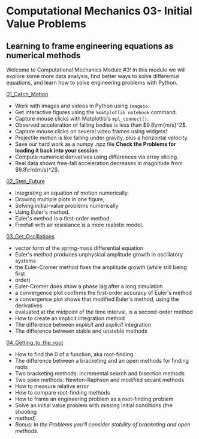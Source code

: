 # Computational Mechanics 03- Initial Value Problems
## Learning to frame engineering equations as numerical methods

Welcome to Computational Mechanics Module #3! In this module we will explore
some more data analysis, find better ways to solve differential equations, and
learn how to solve engineering problems with Python. 

[01_Catch_Motion](./notebooks/01_Catch_Motion.ipynb)

* Work with images and videos in Python using `imageio`.
* Get interactive figures using the `%matplotlib notebook` command.
* Capture mouse clicks with Matplotlib's `mpl_connect()`.
* Observed acceleration of falling bodies is less than $9.8\rm{m/s}^2$.
* Capture mouse clicks on several video frames using widgets!
* Projectile motion is like falling under gravity, plus a horizontal velocity.
* Save our hard work as a numpy .npz file __Check the Problems for loading it back into your session__
* Compute numerical derivatives using differences via array slicing.
* Real data shows free-fall acceleration decreases in magnitude from  $9.8\rm{m/s}^2$.

[02_Step_Future](./notebooks/02_Step_Future.ipynb)

* Integrating an equation of motion numerically.
* Drawing multiple plots in one figure,
* Solving initial-value problems numerically
* Using Euler's method.
* Euler's method is a first-order method.
* Freefall with air resistance is a more realistic model.

[03_Get_Oscillations](./notebooks/03_Get_Oscillations.ipynb)

* vector form of the spring-mass differential equation
* Euler's method produces unphysical amplitude growth in oscillatory systems
* the Euler-Cromer method fixes the amplitude growth (while still being first
* order)
* Euler-Cromer does show a phase lag after a long simulation
* a convergence plot confirms the first-order accuracy of Euler's method
* a convergence plot shows that modified Euler's method, using the derivatives
* evaluated at the midpoint of the time interval, is a second-order method
* How to create an implicit integration method
* The difference between _implicit_ and _explicit_ integration
* The difference between stable and unstable methods

[04_Getting_to_the_root](./notebooks/04_Getting_to_the_root.ipynb)

* How to find the 0 of a function, aka root-finding
* The difference between a bracketing and an open methods for finding roots
* Two bracketing methods: incremental search and bisection methods
* Two open methods: Newton-Raphson and modified secant methods
* How to measure relative error
* How to compare root-finding methods
* How to frame an engineering problem as a root-finding problem
* Solve an initial value problem with missing initial conditions (the shooting
* method)
* _Bonus: In the Problems you'll consider stability of bracketing and open  methods._
